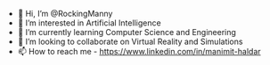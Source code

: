 - 👋 Hi, I’m @RockingManny
- 👀 I’m interested in Artificial Intelligence
- 🌱 I’m currently learning Computer Science and Engineering
- 💞️ I’m looking to collaborate on Virtual Reality and Simulations
- 📫 How to reach me - https://www.linkedin.com/in/manimit-haldar

<!---
RockingManny/RockingManny is a ✨ special ✨ repository because its `README.md` (this file) appears on your GitHub profile.
You can click the Preview link to take a look at your changes.
--->
